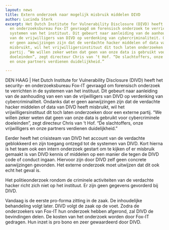 ```yaml
---
layout: news
title: Extern onderzoek naar mogelijk misbruik middelen DIVD
author: Lucinda Sterk
excerpt: Het Dutch Institute for Vulnerability Disclosure (DIVD) heeft het security-
  en onderzoeksbureau Fox-IT gevraagd om forensisch onderzoek te verrichten in de
  systemen van het instituut. Dit gebeurt naar aanleiding van de aanhouding van een
  van de vrijwilligers van DIVD op verdenking van cybercriminaliteit. Ondanks dat
  er geen aanwijzingen zijn dat de verdachte hacker middelen of data van DIVD heeft
  misbruikt, wil het vrijwilligersinstituut dit toch laten onderzoeken door een externe
  partij. “We willen zeker weten dat geen van onze data is gebruikt voor cybercriminele
  doeleinden”, zegt directeur Chris van ‘t Hof. “De slachtoffers, onze vrijwilligers
  en onze partners verdienen duidelijkheid.”

---
```

DEN HAAG | Het Dutch Institute for Vulnerability Disclosure (DIVD) heeft het security- en onderzoeksbureau Fox-IT gevraagd om forensisch onderzoek te verrichten in de systemen van het instituut. Dit gebeurt naar aanleiding van de aanhouding van een van de vrijwilligers van DIVD op verdenking van cybercriminaliteit. Ondanks dat er geen aanwijzingen zijn dat de verdachte hacker middelen of data van DIVD heeft misbruikt, wil het vrijwilligersinstituut dit toch laten onderzoeken door een externe partij. “We willen zeker weten dat geen van onze data is gebruikt voor cybercriminele doeleinden”, zegt directeur Chris van ‘t Hof. “De slachtoffers, onze vrijwilligers en onze partners verdienen duidelijkheid.”

Eerder heeft het crisisteam van DIVD het account van de verdachte geblokkeerd en zijn toegang ontzegd tot de systemen van DIVD. Kort hierna is het team ook een intern onderzoek gestart om te kijken of er misbruik gemaakt is van DIVD kennis of middelen op een manier die tegen de DIVD code of conduct ingaan. Hiervoor zijn door DIVD zelf geen concrete aanwijzingen gevonden. Het externe onderzoek moet uitwijzen dat dit ook echt het geval is.   
  
Het politieonderzoek rondom de criminele activiteiten van de verdachte hacker richt zich niet op het instituut. Er zijn geen gegevens gevorderd bij DIVD.   
  
Vandaag is de eerste pro-forma zitting in de zaak. De inhoudelijke behandeling volgt later. DIVD volgt de zaak op de voet. Zodra de onderzoekers van Fox-IT hun onderzoek hebben afgerond, zal DIVD de bevindingen delen. De kosten van het onderzoek worden door Fox-IT gedragen. Hun inzet is pro bono en zeer gewaardeerd door DIVD.